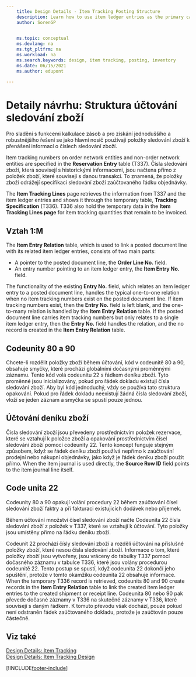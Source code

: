 ```yaml
---
    title: Design Details - Item Tracking Posting Structure
    description: Learn how to use item ledger entries as the primary carrier of item tracking numbers in the Item Tracking Posting Structure.
    author: SorenGP

    
    ms.topic: conceptual
    ms.devlang: na
    ms.tgt_pltfrm: na
    ms.workload: na
    ms.search.keywords: design, item tracking, posting, inventory
    ms.date: 06/15/2021
    ms.author: edupont

---
```

# Detaily návrhu: Struktura účtování sledování zboží
Pro sladění s funkcemi kalkulace zásob a pro získání jednoduššího a robustnějšího řešení se jako hlavní nosič používají položky sledování zboží k přenášení informací o číslech sledování zboží.

Item tracking numbers on order network entities and non-order network entities are specified in the **Reservation Entry** table (T337). Čísla sledování zboží, která souvisejí s historickými informacemi, jsou načtena přímo z položek zboží, které souvisejí s danou transakcí. To znamená, že položky zboží odrážejí specifikaci sledování zboží zaúčtovaného řádku objednávky.

The **Item Tracking Lines** page retrieves the information from T337 and the item ledger entries and shows it through the temporary table, **Tracking Specification** (T336). T336 also hold the temporary data in the **Item Tracking Lines page** for item tracking quantities that remain to be invoiced.

## Vztah 1:M
The **Item Entry Relation** table, which is used to link a posted document line with its related item ledger entries, consists of two main parts:

* A pointer to the posted document line, the **Order Line No.** field.
* An entry number pointing to an item ledger entry, the **Item Entry No.** field.

The functionality of the existing **Entry No.** field, which relates an item ledger entry to a posted document line, handles the typical one-to-one relation when no item tracking numbers exist on the posted document line. If item tracking numbers exist, then the **Entry No.** field is left blank, and the one-to-many relation is handled by the **Item Entry Relation** table. If the posted document line carries item tracking numbers but only relates to a single item ledger entry, then the **Entry No.** field handles the relation, and the no record is created in the **Item Entry Relation** table.

## Codeunity 80 a 90
Chcete-li rozdělit položky zboží během účtování, kód v codeunitě 80 a 90, obsahuje smyčky, které prochází globálními dočasnými proměnnými záznamu. Tento kód volá codeunitu 22 s řádkem deníku zboží. Tyto proměnné jsou inicializovány, pokud pro řádek dokladu existují čísla sledování zboží. Aby byl kód jednoduchý, vždy se používá tato struktura opakování. Pokud pro řádek dokladu neexistují žádná čísla sledování zboží, vloží se jeden záznam a smyčka se spustí pouze jednou.

## Účtování deníku zboží
Čísla sledování zboží jsou převedeny prostřednictvím položek rezervace, které se vztahují k položce zboží a opakování prostřednictvím čísel sledování zboží pomocí codeunity 22. Tento koncept funguje stejným způsobem, když se řádek deníku zboží používá nepřímo k zaúčtování prodejní nebo nákupní objednávky, jako když je řádek deníku zboží použit přímo. When the item journal is used directly, the **Source Row ID** field points to the item journal line itself.

## Code unita 22
Codeunity 80 a 90 opakují volání procedury 22 během zaúčtování čísel sledování zboží faktry a při fakturaci existujicích dodávek nebo příjemek.

Během účtování množství čísel sledování zboží načte Codeunita 22 čísla sledování zboží z položek v T337, které se vztahují k účtování. Tyto položky jsou umístěny přímo na řádku deníku zboží.

Codeunit 22 prochází čísly sledování zboží a rozdělí účtování na příslušné položky zboží, které nesou čísla sledování zboží. Informace o tom, které položky zboží jsou vytvořeny, jsou vráceny do  tabulky T337 pomocí dočasného záznamu v tabulce T336, které jsou volány procedurou codeunitě 22. Tento postup se spustí, když codeunita 22 dokončí jeho spuštění, protože v tomto okamžiku codeunita 22 obsahuje informace. When the temporary T336 record is retrieved, codeunits 80 and 90 create records in the **Item Entry Relation** table to link the created item ledger entries to the created shipment or receipt line. Codeunita 80 nebo 90 pak převede dočasné záznamy v T336 na skutečné záznamy v T336, které souvisejí s daným řádkem. K tomuto převodu však dochází, pouze pokud není odstraněn řádek zaúčtovaného dokladu, protože je zaúčtován pouze částečně.

## Viz také
[Design Details: Item Tracking](design-details-item-tracking.md)   
[Design Details: Item Tracking Design](design-details-item-tracking-design.md)

[!INCLUDE[footer-include](includes/footer-banner.md)]